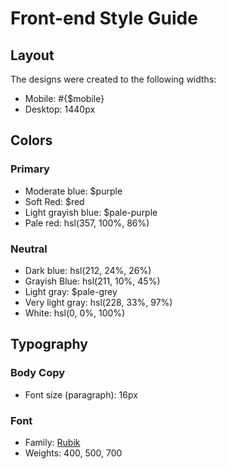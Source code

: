 # Front-end Style Guide

## Layout

The designs were created to the following widths:

- Mobile: #{$mobile}
- Desktop: 1440px

## Colors

### Primary

- Moderate blue: $purple
- Soft Red: $red
- Light grayish blue: $pale-purple
- Pale red: hsl(357, 100%, 86%)

### Neutral

- Dark blue: hsl(212, 24%, 26%)
- Grayish Blue: hsl(211, 10%, 45%)
- Light gray: $pale-grey
- Very light gray: hsl(228, 33%, 97%)
- White: hsl(0, 0%, 100%)

## Typography

### Body Copy

- Font size (paragraph): 16px

### Font

- Family: [Rubik](https://fonts.google.com/specimen/Rubik)
- Weights: 400, 500, 700
